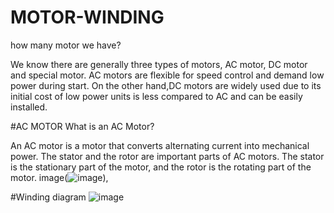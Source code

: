 # MOTOR-WINDING
how many motor we have?

We know there are generally three types of motors, AC motor, DC motor and special motor. AC motors are flexible for speed control and demand low power during start.
On the other hand,DC motors are widely used due to its initial cost of low power units is less compared to AC and can be easily installed.

#AC MOTOR
What is an AC Motor?

An AC motor is a motor that converts alternating current into mechanical power. The stator and the rotor are important parts of AC motors. The stator is the stationary part of the motor, and the rotor is the rotating part of the motor.
image(![image](https://user-images.githubusercontent.com/105424030/198822337-72e09e87-dd49-43b6-88e7-5a9a99ff0a4c.png)),

#Winding diagram ![image](https://github.com/Muhsine562/MOTOR-WINDING/assets/105424030/889216b9-85f3-4f51-9f2f-af9dc37a5eba)
